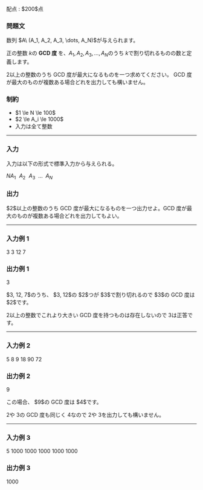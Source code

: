 
<div>

<span>

<span>

<p>
配点 : $200$点
</p>

<div>

<section>

### **問題文**

<p>
数列 $A\ (A_1, A_2, A_3, \dots, A_N)$が与えられます。

正の整数 $k$の 
<strong>
GCD 度
</strong>
を、$A_1, A_2, A_3, \dots, A_N$のうち $k$で割り切れるものの数と定義します。

$2$以上の整数のうち GCD 度が最大になるものを一つ求めてください。 GCD 度が最大のものが複数ある場合どれを出力しても構いません。  
</p>

</section>

</div>

<div>

<section>

### **制約**

<ul>

<li>
$1 \le N \le 100$
</li>

<li>
$2 \le A_i \le 1000$
</li>

<li>
入力は全て整数
</li>

</ul>

</section>

</div>

---

<div>

<div>

<section>

### **入力**

<p>
入力は以下の形式で標準入力から与えられる。
</p>

<div>

$N$$A_1 \hspace{7pt} A_2 \hspace{7pt} A_3 \hspace{5pt} \dots \hspace{5pt} A_N$
</div>

</section>

</div>

<div>

<section>

### **出力**

<p>
$2$以上の整数のうち GCD 度が最大になるものを一つ出力せよ。GCD 度が最大のものが複数ある場合どれを出力してもよい。  
</p>

</section>

</div>

</div>

---

<div>

<section>

### **入力例 1**

<div>

3
3 12 7

</div>

</section>

</div>

<div>

<section>

### **出力例 1**

<div>

3

</div>

<p>
$3, 12, 7$のうち、 $3, 12$の $2$つが $3$で割り切れるので $3$の GCD 度は $2$です。

$2$以上の整数でこれより大きい GCD 度を持つものは存在しないので $3$は正答です。  
</p>

</section>

</div>

---

<div>

<section>

### **入力例 2**

<div>

5
8 9 18 90 72

</div>

</section>

</div>

<div>

<section>

### **出力例 2**

<div>

9

</div>

<p>
この場合、 $9$の GCD 度は $4$です。

$2$や $3$の GCD 度も同じく $4$なので $2$や $3$を出力しても構いません。  
</p>

</section>

</div>

---

<div>

<section>

### **入力例 3**

<div>

5
1000 1000 1000 1000 1000

</div>

</section>

</div>

<div>

<section>

### **出力例 3**

<div>

1000

</div>

</section>

</div>

</span>

</span>

</div>
